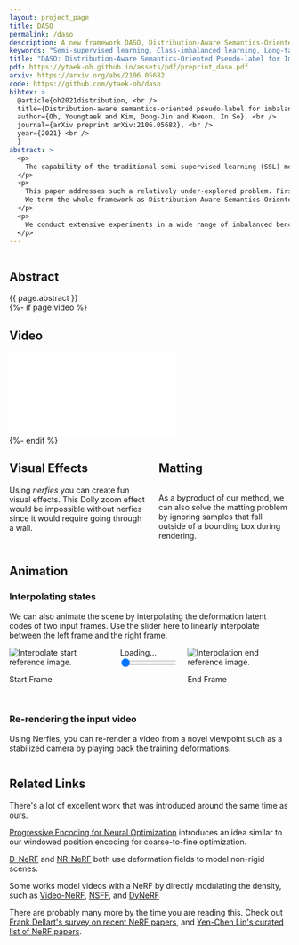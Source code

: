 ```yaml
---
layout: project_page
title: DASO
permalink: /daso
description: A new framework DASO, Distribution-Aware Semantics-Oriented Pseudo-label alleviates biases in pseudo-labels under diverse imbalanced semi-supervised learning scenarios.
keywords: "Semi-supervised learning, Class-imbalanced learning, Long-tailed distribution"
title: "DASO: Distribution-Aware Semantics-Oriented Pseudo-label for Imbalanced Semi-Supervised Learning"
pdf: https://ytaek-oh.github.io/assets/pdf/preprint_daso.pdf
arxiv: https://arxiv.org/abs/2106.05682
code: https://github.com/ytaek-oh/daso
bibtex: >
  @article{oh2021distribution, <br />
  title={Distribution-aware semantics-oriented pseudo-label for imbalanced semi-supervised learning}, <br />
  author={Oh, Youngtaek and Kim, Dong-Jin and Kweon, In So}, <br />
  journal={arXiv preprint arXiv:2106.05682}, <br />
  year={2021} <br />
  }
abstract: >
  <p>
    The capability of the traditional semi-supervised learning (SSL) methods is far from real-world application due to severely biased pseudo-labels caused by (1) class imbalance and (2) class distribution mismatch between labeled and unlabeled data.
  </p>
  <p>
    This paper addresses such a relatively under-explored problem. First, we propose a general pseudo-labeling framework that class-adaptively blends the semantic pseudo-label from a similarity-based classifier to the linear one from the linear classifier, after making the observation that both types of pseudo-labels have complementary properties in terms of bias. We further introduce a novel semantic alignment loss to establish balanced feature representation to reduce the biased predictions from the classifier. 
    We term the whole framework as Distribution-Aware Semantics-Oriented (DASO) Pseudo-label.
  </p>
  <p>
    We conduct extensive experiments in a wide range of imbalanced benchmarks: CIFAR10/100-LT, STL10-LT, and large-scale long-tailed Semi-Aves with open-set class, and demonstrate that, the proposed DASO framework reliably improves SSL learners with unlabeled data especially when both (1) class imbalance and (2) distribution mismatch dominate.
  </p>
---
```


<!-- project_page.html -->
<!--
<section class="hero teaser">
  <div class="container is-max-desktop">
    <div class="hero-body">
      <video id="teaser" autoplay muted loop playsinline height="100%">
        <source src="assets/videos/daso.mp4" type="video/mp4">
      </video>
      <h2 class="subtitle has-text-centered">
        <span class="dnerf">Nerfies</span> turns selfie videos from your phone into
        free-viewpoint
        portraits.
      </h2>
    </div>
  </div>
</section>
-->
<section class="section">
  <div class="container is-max-desktop">
    <!-- Abstract. -->
    <div class="columns is-centered has-text-centered">
      <div class="column is-four-fifths">
        <h2 class="title is-3">Abstract</h2>
        <div class="content has-text-justified">
          {{ page.abstract }}
        </div>
      </div>
    </div>
    <!--/ Abstract. -->
    {%- if page.video %}
    <!-- Paper video. -->
    <div class="columns is-centered has-text-centered">
      <div class="column is-four-fifths">
        <h2 class="title is-3">Video</h2>
        <div class="publication-video">
          <iframe src="{{ page.video }}"
                  frameborder="0" allow="autoplay; encrypted-media" allowfullscreen></iframe>
        </div>
      </div>
    </div>
    <!--/ Paper video. -->
    {%- endif %}
  </div>
</section>


<section class="section">
  <div class="container is-max-desktop">
    <div class="columns is-centered">
      <!-- Visual Effects. -->
      <div class="column">
        <div class="content">
          <h2 class="title is-3">Visual Effects</h2>
          <p>
            Using <i>nerfies</i> you can create fun visual effects. This Dolly zoom effect
            would be impossible without nerfies since it would require going through a wall.
          </p>
        </div>
      </div>
      <!--/ Visual Effects. -->
      <!-- Matting. -->
      <div class="column">
        <h2 class="title is-3">Matting</h2>
        <div class="columns is-centered">
          <div class="column content">
            <p>
              As a byproduct of our method, we can also solve the matting problem by ignoring
              samples that fall outside of a bounding box during rendering.
            </p>
          </div>
        </div>
      </div>
    </div>
    <!--/ Matting. -->
    <!-- Animation. -->
    <div class="columns is-centered">
      <div class="column is-full-width">
        <h2 class="title is-3">Animation</h2>
        <!-- Interpolating. -->
        <h3 class="title is-4">Interpolating states</h3>
        <div class="content has-text-justified">
          <p>
            We can also animate the scene by interpolating the deformation latent codes of two input
            frames. Use the slider here to linearly interpolate between the left frame and the right
            frame.
          </p>
        </div>
        <div class="columns is-vcentered interpolation-panel">
          <div class="column is-3 has-text-centered">
            <img src="https://homes.cs.washington.edu/~kpar/nerfies/images/interpolate_start.jpg"
                 class="interpolation-image"
                 alt="Interpolate start reference image."/>
            <p>Start Frame</p>
          </div>
          <div class="column interpolation-video-column">
            <div id="interpolation-image-wrapper">
              Loading...
            </div>
            <input class="slider is-fullwidth is-large is-info"
                   id="interpolation-slider"
                   step="1" min="0" max="100" value="0" type="range">
          </div>
          <div class="column is-3 has-text-centered">
            <img src="https://homes.cs.washington.edu/~kpar/nerfies/images/interpolate_end.jpg"
                 class="interpolation-image"
                 alt="Interpolation end reference image."/>
            <p class="is-bold">End Frame</p>
          </div>
        </div>
        <br/>
        <!--/ Interpolating. -->
        <!-- Re-rendering. -->
        <h3 class="title is-4">Re-rendering the input video</h3>
        <div class="content has-text-justified">
          <p>
            Using <span class="dnerf">Nerfies</span>, you can re-render a video from a novel
            viewpoint such as a stabilized camera by playing back the training deformations.
          </p>
        </div>
        <div class="content has-text-centered">
        </div>
        <!--/ Re-rendering. -->
      </div>
    </div>
    <!--/ Animation. -->
    <!-- Concurrent Work. -->
    <div class="columns is-centered">
      <div class="column is-full-width">
        <h2 class="title is-3">Related Links</h2>
        <div class="content has-text-justified">
          <p>
            There's a lot of excellent work that was introduced around the same time as ours.
          </p>
          <p>
            <a href="https://arxiv.org/abs/2104.09125">Progressive Encoding for Neural Optimization</a> introduces an idea similar to our windowed position encoding for coarse-to-fine optimization.
          </p>
          <p>
            <a href="https://www.albertpumarola.com/research/D-NeRF/index.html">D-NeRF</a> and <a href="https://gvv.mpi-inf.mpg.de/projects/nonrigid_nerf/">NR-NeRF</a>
            both use deformation fields to model non-rigid scenes.
          </p>
          <p>
            Some works model videos with a NeRF by directly modulating the density, such as <a href="https://video-nerf.github.io/">Video-NeRF</a>, <a href="https://www.cs.cornell.edu/~zl548/NSFF/">NSFF</a>, and <a href="https://neural-3d-video.github.io/">DyNeRF</a>
          </p>
          <p>
            There are probably many more by the time you are reading this. Check out <a href="https://dellaert.github.io/NeRF/">Frank Dellart's survey on recent NeRF papers</a>, and <a href="https://github.com/yenchenlin/awesome-NeRF">Yen-Chen Lin's curated list of NeRF papers</a>.
          </p>
        </div>
      </div>
    </div>
    <!--/ Concurrent Work. -->
  </div>
</section>